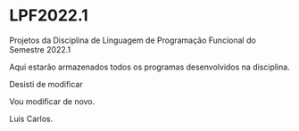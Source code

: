 # LPF2022.1
Projetos da Disciplina de Linguagem de Programação Funcional do Semestre 2022.1

Aqui estarão armazenados todos os programas desenvolvidos na disciplina.

Desisti de modificar 

Vou modificar de novo.

Luis Carlos.
